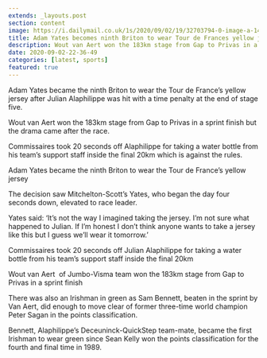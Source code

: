 ```yaml
---
extends: _layouts.post
section: content
image: https://i.dailymail.co.uk/1s/2020/09/02/19/32703794-0-image-a-14_1599072183435.jpg 
title: Adam Yates becomes ninth Briton to wear Tour de Frances yellow jersey 
description: Wout van Aert won the 183km stage from Gap to Privas in a sprint finish but the drama came after the race. Commissaires took 20 seconds off Alaphilippe for taking a water bottle inside the final 20km. 
date: 2020-09-02-22-36-49 
categories: [latest, sports] 
featured: true 
--- 
```

Adam Yates became the ninth Briton to wear the Tour de France’s yellow jersey after Julian Alaphilippe was hit with a time penalty at the end of stage five.

Wout van Aert won the 183km stage from Gap to Privas in a sprint finish but the drama came after the race. 

Commissaires took 20 seconds off Alaphilippe for taking a water bottle from his team’s support staff inside the final 20km which is against the rules.

Adam Yates became the ninth Briton to wear the Tour de France’s yellow jersey

The decision saw Mitchelton-Scott’s Yates, who began the day four seconds down, elevated to race leader.

Yates said: ‘It’s not the way I imagined taking the jersey. I’m not sure what happened to Julian. If I’m honest I don’t think anyone wants to take a jersey like this but I guess we’ll wear it tomorrow.’

Commissaires took 20 seconds off Julian Alaphilippe for taking a water bottle from his team’s support staff inside the final 20km

Wout van Aert  of Jumbo-Visma team won the 183km stage from Gap to Privas in a sprint finish

There was also an Irishman in green as Sam Bennett, beaten in the sprint by Van Aert, did enough to move clear of former three-time world champion Peter Sagan in the points classification.

Bennett, Alaphilippe’s Deceuninck-QuickStep team-mate, became the first Irishman to wear green since Sean Kelly won the points classification for the fourth and final time in 1989.

